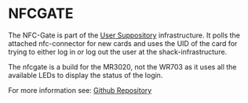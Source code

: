 #  NFCGATE


The NFC-Gate is part of the [User Suppository](https://github.com/shackspace/user_suppository) infrastructure. It polls the attached nfc-connector for new cards and uses the UID of the card for trying to either log in or log out the user at the shack-infrastructure.

The nfcgate is a build for the MR3020, not the WR703 as it uses all the
available LEDs to display the status of the login.

For more information see: [Github Repository](https://github.com/shackspace/user_suppository)

